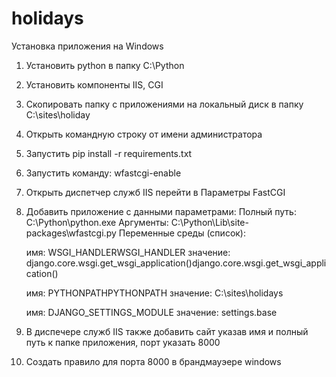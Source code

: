 # holidays

Установка приложения на Windows

1. Установить python  в папку C:\Python
2. Установить компоненты IIS, CGI
3. Скопировать папку с приложениями на локальный диск в папку C:\sites\holiday
4. Открыть командную строку от имени администратора
5. Запустить pip install -r requirements.txt
6. Запустить команду:  wfastcgi-enable
7. Открыть диспетчер служб IIS перейти в Параметры FastCGI
8. Добавить приложение с данными параметрами:
   Полный путь: C:\Python\python.exe
   Аргументы: C:\Python\Lib\site-packages\wfastcgi.py
   Переменные среды (список):

   имя: WSGI_HANDLERWSGI_HANDLER	значение: django.core.wsgi.get_wsgi_application()django.core.wsgi.get_wsgi_application()

   имя: PYTHONPATHPYTHONPATH значение: C:\sites\holidays

   имя: DJANGO_SETTINGS_MODULE значение: settings.base
9. В диспечере служб IIS также добавить сайт указав имя и полный путь к папке приложения, порт указать 8000
10. Создать правило для порта 8000 в брандмауэере windows
